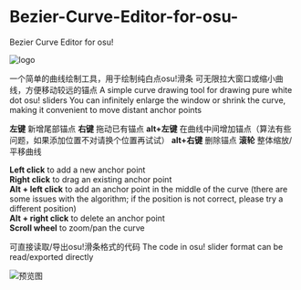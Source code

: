 # Bezier-Curve-Editor-for-osu-
Bezier Curve Editor for osu! 

![logo](https://github.com/Scatola-desu/Bezier-Curve-Editor-for-osu-/blob/main/icon.png)

一个简单的曲线绘制工具，用于绘制纯白点osu!滑条
可无限拉大窗口或缩小曲线，方便移动较远的锚点
A simple curve drawing tool for drawing pure white dot osu! sliders
You can infinitely enlarge the window or shrink the curve, making it convenient to move distant anchor points

**左键** 新增尾部锚点
**右键** 拖动已有锚点
**alt+左键** 在曲线中间增加锚点（算法有些问题，如果添加位置不对请换个位置再试试）
**alt+右键** 删除锚点
**滚轮** 整体缩放/平移曲线

**Left click** to add a new anchor point  
**Right click** to drag an existing anchor point  
**Alt + left click** to add an anchor point in the middle of the curve (there are some issues with the algorithm; if the position is not correct, please try a different position)  
**Alt + right click** to delete an anchor point  
**Scroll wheel** to zoom/pan the curve

可直接读取/导出osu!滑条格式的代码
The code in osu! slider format can be read/exported directly

![预览图](https://github.com/Scatola-desu/Bezier-Curve-Editor-for-osu-/blob/main/Interface_Preview.png)
